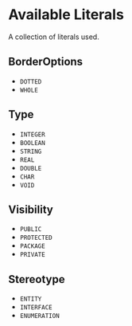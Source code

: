 # Available Literals

A collection of literals used.

## BorderOptions

* `DOTTED`
* `WHOLE`

## Type

* `INTEGER`
* `BOOLEAN`
* `STRING`
* `REAL`
* `DOUBLE`
* `CHAR`
* `VOID`

## Visibility

* `PUBLIC`
* `PROTECTED`
* `PACKAGE`
* `PRIVATE`

## Stereotype

* `ENTITY`
* `INTERFACE`
* `ENUMERATION`
